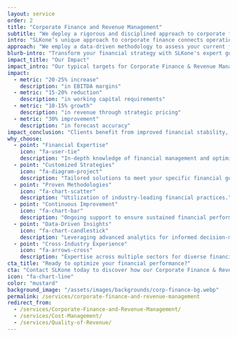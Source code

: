 ```yaml
---
layout: service
order: 2
title: "Corporate Finance and Revenue Management"
subtitle: "We deploy a rigorous and disciplined approach to corporate finance to ensure financial health, evaluating product portfolio risks and returns to plot the optimal capital investment strategy."
intro: "SLKone’s unique approach to corporate finance connects operational insight with financial expertise, ensuring every dollar invested drives measurable growth. By focusing on high-impact areas like product portfolios and capital investment, we secure your organization’s long-term financial strength and competitive advantage."
approach: "We employ a data-driven methodology to assess your current financial performance, identify opportunities for improvement, and implement strategies tailored to your unique business needs. Our approach integrates best practices with innovative financial management techniques to ensure sustained financial excellence."
blurb-intro: "Transform your financial strategy with SLKone's expert guidance and innovative solutions."
impact_title: "Our Impact"
impact_intro: "Our typical targets for Corporate Finance & Revenue Management services include:"
impact:
  - metric: "20-25% increase"
    description: "in EBITDA margins"
  - metric: "15-20% reduction"
    description: "in working capital requirements"
  - metric: "10-15% growth"
    description: "in revenue through strategic pricing"
  - metric: "30% improvement"
    description: "in forecast accuracy"
impact_conclusion: "Clients benefit from improved financial stability, optimized revenue streams, and sustainable growth, positioning their businesses for long-term success and enhanced market competitiveness."
why_choose:
  - point: "Financial Expertise"
    icon: "fa-user-tie"
    description: "In-depth knowledge of financial management and optimization."
  - point: "Customized Strategies"
    icon: "fa-diagram-project"
    description: "Tailored solutions to meet your specific financial goals."
  - point: "Proven Methodologies"
    icon: "fa-chart-scatter"
    description: "Utilization of industry-leading financial practices."
  - point: "Continuous Improvement"
    icon: "fa-chart-bar"
    description: "Ongoing support to ensure sustained financial performance."
  - point: "Data-Driven Insights"
    icon: "fa-chart-candlestick"
    description: "Leveraging advanced analytics for informed decision-making."
  - point: "Cross-Industry Experience"
    icon: "fa-arrows-cross"
    description: "Expertise across multiple sectors for diverse financial challenges."
cta_title: "Ready to optimize your financial performance?"
cta: "Contact SLKone today to discover how our Corporate Finance & Revenue Management services can drive your business growth."
icon: "fa-chart-line"
color: "mustard"
background_image: "/assets/images/backgrounds/corp-finance-bg.webp"
permalink: /services/corporate-finance-and-revenue-management
redirect_from:
  - /services/Corporate-Finance-and-Revenue-Management/
  - /services/Cost-Management/
  - /services/Quality-of-Revenue/
---
```

